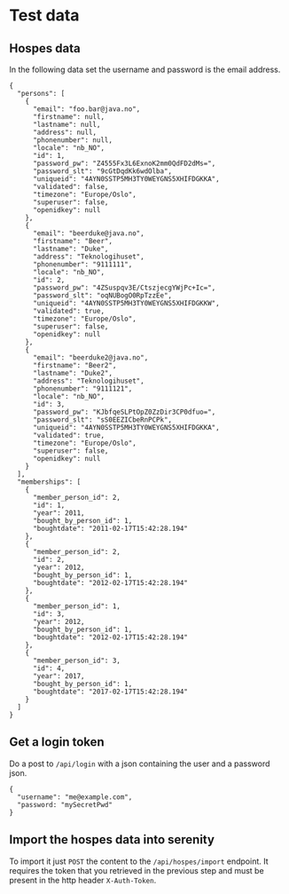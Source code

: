 # Test data

## Hospes data

In the following data set the username and password is the email address.  

```
{
  "persons": [
    {
      "email": "foo.bar@java.no",
      "firstname": null,
      "lastname": null,
      "address": null,
      "phonenumber": null,
      "locale": "nb_NO",
      "id": 1,
      "password_pw": "Z4555Fx3L6ExnoK2mm0QdFD2dMs=",
      "password_slt": "9cGtDqdKk6wdOlba",
      "uniqueid": "4AYN0SSTP5MH3TY0WEYGNS5XHIFDGKKA",
      "validated": false,
      "timezone": "Europe/Oslo",
      "superuser": false,
      "openidkey": null
    },
    {
      "email": "beerduke@java.no",
      "firstname": "Beer",
      "lastname": "Duke",
      "address": "Teknologihuset",
      "phonenumber": "9111111",
      "locale": "nb_NO",
      "id": 2,
      "password_pw": "4ZSuspqv3E/CtszjecgYWjPc+Ic=",
      "password_slt": "oqNUBogO0RpTzzEe",
      "uniqueid": "4AYN0SSTP5MH3TY0WEYGNS5XHIFDGKKW",
      "validated": true,
      "timezone": "Europe/Oslo",
      "superuser": false,
      "openidkey": null
    },
    {
      "email": "beerduke2@java.no",
      "firstname": "Beer2",
      "lastname": "Duke2",
      "address": "Teknologihuset",
      "phonenumber": "9111121",
      "locale": "nb_NO",
      "id": 3,
      "password_pw": "KJbfqeSLPtOpZ0ZzDir3CP0dfuo=",
      "password_slt": "sS0EEZICbeRnPCPk",
      "uniqueid": "4AYN0SSTP5MH3TY0WEYGNS5XHIFDGKKA",
      "validated": true,
      "timezone": "Europe/Oslo",
      "superuser": false,
      "openidkey": null
    }
  ],
  "memberships": [
    {
      "member_person_id": 2,
      "id": 1,
      "year": 2011,
      "bought_by_person_id": 1,
      "boughtdate": "2011-02-17T15:42:28.194"
    },
    {
      "member_person_id": 2,
      "id": 2,
      "year": 2012,
      "bought_by_person_id": 1,
      "boughtdate": "2012-02-17T15:42:28.194"
    },
    {
      "member_person_id": 1,
      "id": 3,
      "year": 2012,
      "bought_by_person_id": 1,
      "boughtdate": "2012-02-17T15:42:28.194"
    },
    {
      "member_person_id": 3,
      "id": 4,
      "year": 2017,
      "bought_by_person_id": 1,
      "boughtdate": "2017-02-17T15:42:28.194"
    }
  ]
}
```

## Get a login token

Do a post to `/api/login` with a json containing the user and a password json.

```
{
  "username": "me@example.com",
  "password: "mySecretPwd"
}
```

## Import the hospes data into serenity

To import it just `POST` the content to the `/api/hospes/import` endpoint. It requires 
the token that you retrieved in the previous step and must be present in the http header
`X-Auth-Token`.